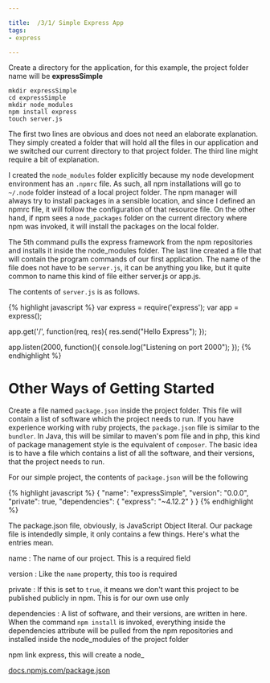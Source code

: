 ```yaml
---

title:  /3/1/ Simple Express App
tags:
- express

---
```



Create a directory for the application, for this example, the project folder name will be **expressSimple**

~~~
mkdir expressSimple
cd expressSimple
mkdir node_modules
npm install express
touch server.js
~~~

The first two lines are obvious and does not need an elaborate explanation. They simply created a folder that will hold all the files in our application and we switched our current directory to that project folder. The third line might require a bit of explanation.

I created the `node_modules` folder explicitly because my node development environment has an `.npmrc` file. As such, all npm installations will go to `~/.node` folder instead of a local project folder. The npm manager will always try to install packages in a sensible location, and since I defined an npmrc file, it will follow the configuration of that resource file. On the other hand, if npm sees a `node_packages` folder on the current directory where npm was invoked, it will install the packages on the local folder.

The 5th command pulls the express framework from the npm repositories and installs it inside the node_modules folder. The last line created a file that will contain the program commands of our first application. The name of the file does not have to be `server.js`, it can be anything you like, but it quite common to name this kind of file either server.js or app.js.

The contents of `server.js` is as follows.

{% highlight javascript %}
var express = require('express');
var app = express();

app.get('/', function(req, res){
  res.send("Hello Express");
});

app.listen(2000, function(){
  console.log("Listening on port 2000");
});
{% endhighlight %}


# Other Ways of Getting Started


Create a file named `package.json` inside the project folder. This file will contain a list of software which the project needs to run. If you have experience working with ruby projects, the `package.json` file is similar to the `bundler`. In Java, this will be similar to maven's pom file and in php, this kind of package management style is the equivalent of `composer`.  The basic idea is to have a file which contains a list of all the software, and their versions, that the project needs to run.

For our simple project, the contents of `package.json` will be the following

{% highlight javascript %}
{
  "name": "expressSimple",
  "version": "0.0.0",
  "private": true,
  "dependencies": {
    "express": "~4.12.2"
  }
}
{% endhighlight %}

The package.json file, obviously, is JavaScript Object literal. Our package file is intendedly simple, it only contains a few things. Here's what the entries mean.

name
: The name of our project. This is a required field

version
: Like the `name` property, this too is required

private
: If this is set to `true`, it means we don't want this project to be published publicly in npm. This is for our own use only

dependencies
: A list of software, and their versions, are written in here. When the command `npm install` is invoked, everything inside the dependencies attribute will be pulled from the npm repositories and installed inside the node_modules of the project folder

npm link express, this will create a node_





[docs.npmjs.com/package.json](https://docs.npmjs.com/files/package.json)
